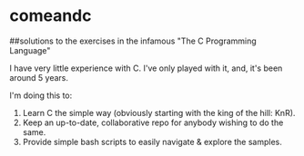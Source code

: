 # comeandc
##solutions to the exercises in the infamous "The C Programming Language"

I have very little experience with C. I've only played with it, and, it's been around 5 years.

I'm doing this to:
  1. Learn C the simple way (obviously starting with the king of the hill: KnR).
  2. Keep an up-to-date, collaborative repo for anybody wishing to do the same.
  3. Provide simple bash scripts to easily navigate & explore the samples.
